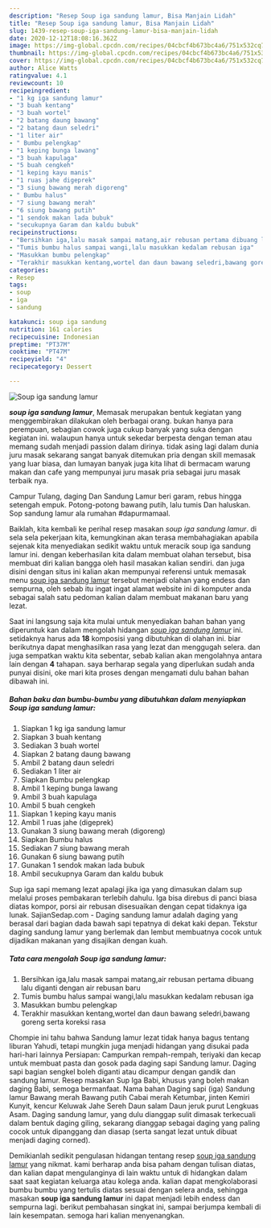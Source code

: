 ```yaml
---
description: "Resep Soup iga sandung lamur, Bisa Manjain Lidah"
title: "Resep Soup iga sandung lamur, Bisa Manjain Lidah"
slug: 1439-resep-soup-iga-sandung-lamur-bisa-manjain-lidah
date: 2020-12-12T18:08:16.362Z
image: https://img-global.cpcdn.com/recipes/04cbcf4b673bc4a6/751x532cq70/soup-iga-sandung-lamur-foto-resep-utama.jpg
thumbnail: https://img-global.cpcdn.com/recipes/04cbcf4b673bc4a6/751x532cq70/soup-iga-sandung-lamur-foto-resep-utama.jpg
cover: https://img-global.cpcdn.com/recipes/04cbcf4b673bc4a6/751x532cq70/soup-iga-sandung-lamur-foto-resep-utama.jpg
author: Alice Watts
ratingvalue: 4.1
reviewcount: 10
recipeingredient:
- "1 kg iga sandung lamur"
- "3 buah kentang"
- "3 buah wortel"
- "2 batang daung bawang"
- "2 batang daun seledri"
- "1 liter air"
- " Bumbu pelengkap"
- "1 keping bunga lawang"
- "3 buah kapulaga"
- "5 buah cengkeh"
- "1 keping kayu manis"
- "1 ruas jahe digeprek"
- "3 siung bawang merah digoreng"
- " Bumbu halus"
- "7 siung bawang merah"
- "6 siung bawang putih"
- "1 sendok makan lada bubuk"
- "secukupnya Garam dan kaldu bubuk"
recipeinstructions:
- "Bersihkan iga,lalu masak sampai matang,air rebusan pertama dibuang lalu diganti dengan air rebusan baru"
- "Tumis bumbu halus sampai wangi,lalu masukkan kedalam rebusan iga"
- "Masukkan bumbu pelengkap"
- "Terakhir masukkan kentang,wortel dan daun bawang seledri,bawang goreng serta koreksi rasa"
categories:
- Resep
tags:
- soup
- iga
- sandung

katakunci: soup iga sandung 
nutrition: 161 calories
recipecuisine: Indonesian
preptime: "PT37M"
cooktime: "PT47M"
recipeyield: "4"
recipecategory: Dessert

---
```



![Soup iga sandung lamur](https://img-global.cpcdn.com/recipes/04cbcf4b673bc4a6/751x532cq70/soup-iga-sandung-lamur-foto-resep-utama.jpg)

<b><i>soup iga sandung lamur</i></b>, Memasak merupakan bentuk kegiatan yang menggembirakan dilakukan oleh berbagai orang. bukan hanya para perempuan, sebagian cowok juga cukup banyak yang suka dengan kegiatan ini. walaupun hanya untuk sekedar berpesta dengan teman atau memang sudah menjadi passion dalam dirinya. tidak asing lagi dalam dunia juru masak sekarang sangat banyak ditemukan pria dengan skill memasak yang luar biasa, dan lumayan banyak juga kita lihat di bermacam warung makan dan cafe yang mempunyai juru masak pria sebagai juru masak terbaik nya.

Campur Tulang, daging Dan Sandung Lamur beri garam, rebus hingga setengah empuk. Potong-potong bawang putih, lalu tumis Dan haluskan. Sop sandung lamur ala rumahan #dapurmamaal.

Baiklah, kita kembali ke perihal resep masakan <i>soup iga sandung lamur</i>. di sela sela pekerjaan kita, kemungkinan akan terasa membahagiakan apabila sejenak kita menyediakan sedikit waktu untuk meracik soup iga sandung lamur ini. dengan keberhasilan kita dalam membuat olahan tersebut, bisa membuat diri kalian bangga oleh hasil masakan kalian sendiri. dan juga disini dengan situs ini kalian akan mempunyai referensi untuk memasak menu <u>soup iga sandung lamur</u> tersebut menjadi olahan yang endess dan sempurna, oleh sebab itu ingat ingat alamat website ini di komputer anda sebagai salah satu pedoman kalian dalam membuat makanan baru yang lezat.


Saat ini langsung saja kita mulai untuk menyediakan bahan bahan yang diperuntuk kan dalam mengolah hidangan <u><i>soup iga sandung lamur</i></u> ini. setidaknya harus ada <b>18</b> komposisi yang dibutuhkan di olahan ini. biar berikutnya dapat menghasilkan rasa yang lezat dan menggugah selera. dan juga sempatkan waktu kita sebentar, sebab kalian akan mengolahnya antara lain dengan <b>4</b> tahapan. saya berharap segala yang diperlukan sudah anda punyai disini, oke mari kita proses dengan mengamati dulu bahan bahan dibawah ini.

<!--inarticleads1-->

##### Bahan baku dan bumbu-bumbu yang dibutuhkan dalam menyiapkan Soup iga sandung lamur:

1. Siapkan 1 kg iga sandung lamur
1. Siapkan 3 buah kentang
1. Sediakan 3 buah wortel
1. Siapkan 2 batang daung bawang
1. Ambil 2 batang daun seledri
1. Sediakan 1 liter air
1. Siapkan  Bumbu pelengkap
1. Ambil 1 keping bunga lawang
1. Ambil 3 buah kapulaga
1. Ambil 5 buah cengkeh
1. Siapkan 1 keping kayu manis
1. Ambil 1 ruas jahe (digeprek)
1. Gunakan 3 siung bawang merah (digoreng)
1. Siapkan  Bumbu halus
1. Sediakan 7 siung bawang merah
1. Gunakan 6 siung bawang putih
1. Gunakan 1 sendok makan lada bubuk
1. Ambil secukupnya Garam dan kaldu bubuk


Sup iga sapi memang lezat apalagi jika iga yang dimasukan dalam sup melalui proses pembakaran terlebih dahulu. Iga bisa direbus di panci biasa diatas kompor, porsi air rebusan disesuaikan dengan cepat tidaknya iga lunak. SajianSedap.com - Daging sandung lamur adalah daging yang berasal dari bagian dada bawah sapi tepatnya di dekat kaki depan. Tekstur daging sandung lamur yang berlemak dan lembut membuatnya cocok untuk dijadikan makanan yang disajikan dengan kuah. 

<!--inarticleads2-->

##### Tata cara mengolah Soup iga sandung lamur:

1. Bersihkan iga,lalu masak sampai matang,air rebusan pertama dibuang lalu diganti dengan air rebusan baru
1. Tumis bumbu halus sampai wangi,lalu masukkan kedalam rebusan iga
1. Masukkan bumbu pelengkap
1. Terakhir masukkan kentang,wortel dan daun bawang seledri,bawang goreng serta koreksi rasa


Chompie ini tahu bahwa Sandung lamur lezat tidak hanya bagus tentang liburan Yahudi, tetapi mungkin juga menjadi hidangan yang disukai pada hari-hari lainnya Persiapan: Campurkan rempah-rempah, teriyaki dan kecap untuk membuat pasta dan gosok pada daging sapi Sandung lamur. Daging sapi bagian sengkel boleh diganti atau dicampur dengan gandik dan sandung lamur. Resep masakan Sup Iga Babi, khusus yang boleh makan daging Babi, semoga bermanfaat. Nama bahan Daging sapi (iga) Sandung lamur Bawang merah Bawang putih Cabai merah Ketumbar, jinten Kemiri Kunyit, kencur Keluwak Jahe Sereh Daun salam Daun jeruk purut Lengkuas Asam. Daging sandung lamur, yang dulu dianggap sulit dimasak terkecuali dalam bentuk daging giling, sekarang dianggap sebagai daging yang paling cocok untuk dipanggang dan diasap (serta sangat lezat untuk dibuat menjadi daging corned). 

Demikianlah sedikit pengulasan hidangan tentang resep <u>soup iga sandung lamur</u> yang nikmat. kami berharap anda bisa paham dengan tulisan diatas, dan kalian dapat mengulanginya di lain waktu untuk di hidangkan dalam saat saat kegiatan keluarga atau kolega anda. kalian dapat mengkolaborasi bumbu bumbu yang tertulis diatas sesuai dengan selera anda, sehingga masakan <b>soup iga sandung lamur</b> ini dapat menjadi lebih endess dan sempurna lagi. berikut pembahasan singkat ini, sampai berjumpa kembali di lain kesempatan. semoga hari kalian menyenangkan.
